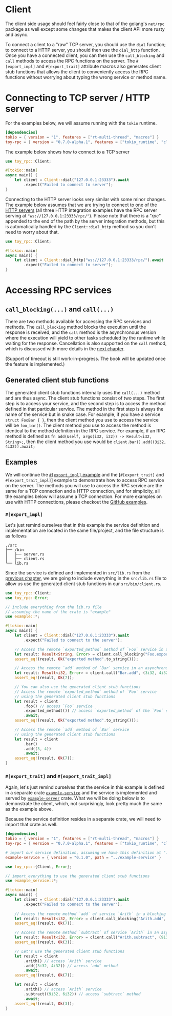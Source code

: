 # Client

The client side usage should feel fairly close to that of the golang's `net/rpc` package as well except some changes that makes the client API more rusty and async. 

To connect a client to a "raw" TCP server, you should use the `dial` function; to connect to a HTTP server, you should then use the `dial_http` function. Once you have a connected client,
you can then use the `call_blocking` and `call` methods to access the RPC functions on the server. The `#[export_impl]` and `#[export_trait]` attribute macros also generates client stub functions that allows the client to conveniently access the RPC functions without worrying about typing the wrong service or method name. 

# Connecting to TCP server / HTTP server

For the examples below, we will assume running with the `tokio` runtime.

```toml
[dependencies]
tokio = { version = "1", features = ["rt-multi-thread", "macros"] }
toy-rpc = { version = "0.7.0-alpha.1", features = ["tokio_runtime", "client"] }
```

The example below shows how to connect to a TCP server

```rust 
use toy_rpc::Client;

#[tokio::main]
async main() {
    let client = Client::dial("127.0.0.1:23333").await
        .expect("Failed to connect to server");
}
```

Connecting to the HTTP server looks very similar with some minor changes. The example below assumes that we are trying to connect to one of the [HTTP servers](https://minghuaw.github.io/toy-rpc/05_integration.html) (all three HTTP integration examples have the RPC server serving at `"ws://127.0.0.1:23333/rpc/"`). Please note that there is a "_rpc_" appended to the end of the path by the server integration methods, but this is automatically handled by the `Client::dial_http` method so you don't need to worry about that. 

```rust 
use toy_rpc::Client;

#[tokio::main]
async main() {
    let client = Client::dial_http("ws://127.0.0.1:23333/rpc/").await
        .expect("Failed to connect to server");
}
```
# Accessing RPC services

## `call_blocking(...)` and `call(...)`

There are two methods available for accessing the RPC services and methods. The `call_blocking` method blocks the execution until the response is received, and the `call` method is the asynchronous version where the execution will yield to other tasks scheduled by the runtime while waiting for the response. Cancellation is also supported on the `call` method, which is discussed with more details in the [next chapter](https://minghuaw.github.io/toy-rpc/06a_cancellation.html).

(Support of timeout is still work-in-progress. The book will be updated once the feature is implemented.)


## Generated client stub functions

The generated client stub functions internally uses the `call(...)` method and are thus async. The client stub functions consist of two steps. The first step is to access your service, and the second step is to access the method defined in that particular service. The method in the first step is always the name of the service but in snake case. For example, if you have a service `struct FooBar { }`, then the client method you use to access the service will be `foo_bar()`. The client method you use to access the method is identical to the method definition in the RPC service. For example, if an RPC method is defined as `fn add(&self, args(i32, i32)) -> Result<i32, String>;`, then the client method you use would be `client.bar().add((3i32, 4i32)).await;`

## Examples

We will continue the [`#[export_impl]` example](https://minghuaw.github.io/toy-rpc/03_define_service.html#export_impl) and the [`#[export_trait]` and `#[export_trait_impl]`] example to demonstrate how to access RPC service on the server. The methods you will use to access the RPC service are the same for a TCP connection and a HTTP connection, and for simplicity, all the examples below will assume a TCP connection. For more examples on use with HTTP connections, please checkout the [GitHub examples](https://github.com/minghuaw/toy-rpc/tree/main/examples).
### `#[export_impl]`

Let's just remind ourselves that in this example the service definition and implementation are located in the same file/project, and the file structure is as follows

```
./src
├── /bin
│   ├── server.rs
│   ├── client.rs
└── lib.rs
```

Since the service is defined and implemented in `src/lib.rs` from the [previous chapter](https://minghuaw.github.io/toy-rpc/03_define_service.html#export_impl), we are going to include everything in the `src/lib.rs` file to allow us use the generated client stub functions in our `src/bin/client.rs`.

```rust
use toy_rpc::Client;
use toy_rpc::Error;

// include everything from the lib.rs file
// assuming the name of the crate is "example"
use example::*;

#[tokio::main]
async main() {
    let client = Client::dial("127.0.0.1:23333").await
        .expect("Failed to connect to the server");

    // Access the remote `exported_method` method of `Foo` service in a blocking manner
    let result: Result<String, Error> = client.call_blocking("Foo.exported_method", ());
    assert_eq!(result, Ok("exported method".to_string()));

    // Access the remote `add` method of `Bar` service in an asynchronous manner
    let result: Result<i32, Error> = client.call("Bar.add", (3i32, 4i32)).await;
    assert_eq!(result, Ok(7));

    // You can also use the generated client stub functions
    // Access the remote `exported_method` method of `Foo` service 
    // using the generated client stub functions
    let result = client
        .foo() // access `Foo` service
        .exported_method(()) // access `exported_method` of the `Foo` service
        .await;
    assert_eq!(result, Ok("exported method".to_string()));

    // Access the remote `add` method of `Bar` service 
    // using the generated client stub functions
    let result = client
        .bar()
        .add((3, 4))
        .await;
    assert_eq!(result, Ok(7));
}
```

### `#[export_trait]` and `#[export_trait_impl]`

Again, let's just remind ourselves that the service in this example is defined in a separate crate [`example-service`](https://minghuaw.github.io/toy-rpc/03_define_service.html#export_trait-and-export_trait_impl) and the service is implemented and served by [`example-server`](https://minghuaw.github.io/toy-rpc/04_server.html#example-with-export_trait-and-export_trait_impl) crate. What we will be doing below is to demonstrate the client, which, not surprisingly, look pretty much the same as the example above.

Because the service definition resides in a separate crate, we will need to import that crate as well.

```toml
[dependencies]
tokio = { version = "1", features = ["rt-multi-thread", "macros"] }
toy-rpc = { version = "0.7.0-alpha.1", features = ["tokio_runtime", "client"] }

# import our service definition, assuming we have this definition at "../example-service"
example-service = { version = "0.1.0", path = "../example-service" }
```

```rust 
use toy_rpc::{Client, Error};

// import everything to use the generated client stub functions
use example_service::*;

#[tokio::main]
async main() {
    let client = Client::dial("127.0.0.1:23333").await
        .expect("Failed to connect to the server");
    
    // Access the remote method `add` of service `Arith` in a blocking manner
    let result: Result<i32, Error> = client.call_blocking("Arith.add", (3i32, 4i32));
    assert_eq!(result, Ok(7));

    // Access the remote method `subtract` of service `Arith` in an asynchronous manner
    let result: Result<i32, Error> = client.call("Arith.subtract", (9i32, 6i32)).await;
    assert_eq!(result, Ok(3));

    // Let's use the generated client stub functions
    let result = client
        .arith() // access `Arith` service
        .add((3i32, 4i32)) // access `add` method
        .await;
    assert_eq!(result, Ok(7));

    let result = client
        .arith() // access `Arith` service
        .subtract((9i32, 6i32)) // access `subtract` method
        .await;
    assert_eq!(result, Ok(3));
}
```